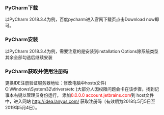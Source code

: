 ### PyCharm下载
以PyCharm 2018.3.4为例，百度pycharm进入官网下载页点击Download now即可。

### PyCharm安装
以PyCharm 2018.3.4为例，需要注意的是安装到installation Options除系统类型其余全部勾选后继续安装

### PyCharm获取并使用注册码
更换IDE注册验证服务器地址：修改电脑中hosts文件( C:\Windows\System32\drivers\etc )大部分人因权限问题会卡在该步骤，找到记事本右键以管理员身份运行，
添加<font color=red>0.0.0.0 account.jetbrains.com</font>到 host文件中，进入网站 http://idea.lanyus.com/ 获取注册码（有效期为2018年5月5日至2019年5月4日）。
